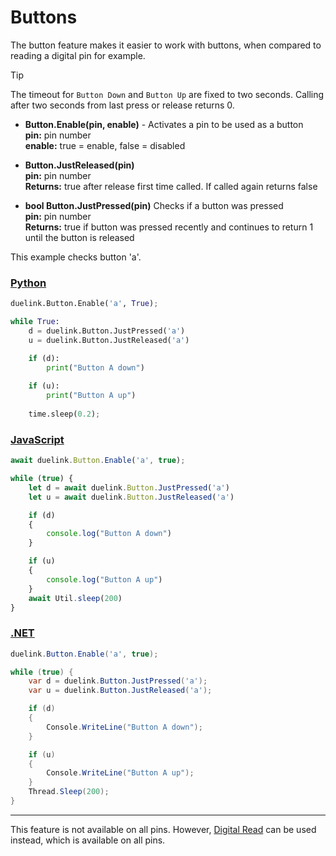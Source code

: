 # Buttons

The button feature makes it easier to work with buttons, when compared to reading a digital pin for example.

> [!TIP] 
> The timeout for `Button Down` and `Button Up` are fixed to two seconds. Calling after two seconds from last press or release returns 0.

- **Button.Enable(pin, enable)** - Activates a pin to be used as a button<br>
**pin:** pin number<br>
**enable:** true = enable, false = disabled  <br>

- **Button.JustReleased(pin)** <br>
**pin:** pin number<br>
**Returns:** true after release first time called. If called again returns false<br>

- **bool Button.JustPressed(pin)** Checks if a button was pressed<br>
**pin:** pin number<br>
**Returns:** true if button was pressed recently and continues to return 1 until the button is released

This example checks button 'a'.

### [Python](#tab/py)

```py
duelink.Button.Enable('a', True);

while True:
    d = duelink.Button.JustPressed('a')
    u = duelink.Button.JustReleased('a')

    if (d):    
        print("Button A down")
    
    if (u):    
        print("Button A up")
    
    time.sleep(0.2);
```



### [JavaScript](#tab/js)
```js
await duelink.Button.Enable('a', true);

while (true) {
    let d = await duelink.Button.JustPressed('a')
    let u = await duelink.Button.JustReleased('a')

    if (d)
    {
        console.log("Button A down")
    }

    if (u)
    {
        console.log("Button A up")
    }
    await Util.sleep(200)
}
```

### [.NET](#tab/net)
```cs
duelink.Button.Enable('a', true);

while (true) {
    var d = duelink.Button.JustPressed('a');
    var u = duelink.Button.JustReleased('a');

    if (d)
    {
        Console.WriteLine("Button A down");
    }

    if (u)
    {
        Console.WriteLine("Button A up");
    }
    Thread.Sleep(200);
}
```
---

This feature is not available on all pins. However, [Digital Read](digital.md) can be used instead, which is available on all pins.

